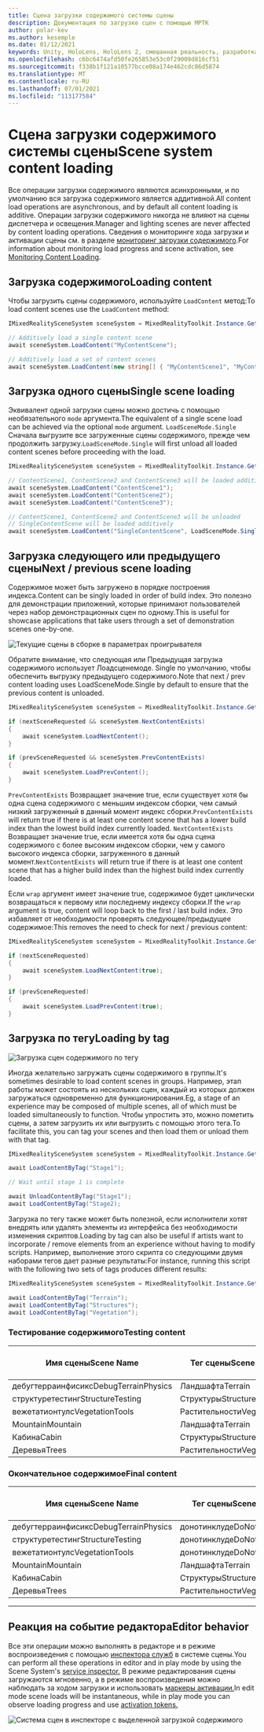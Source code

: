 ```yaml
---
title: Сцена загрузки содержимого системы сцены
description: Документация по загрузке сцен с помощью МРТК
author: polar-kev
ms.author: kesemple
ms.date: 01/12/2021
keywords: Unity, HoloLens, HoloLens 2, смешанная реальность, разработка, MRTK
ms.openlocfilehash: c6bc6474afd50fe265853e53c0f29009d816cf51
ms.sourcegitcommit: f338b1f121a10577bcce08a174e462cdc86d5874
ms.translationtype: MT
ms.contentlocale: ru-RU
ms.lasthandoff: 07/01/2021
ms.locfileid: "113177584"
---
```

# <a name="scene-system-content-loading"></a><span data-ttu-id="3f672-104">Сцена загрузки содержимого системы сцены</span><span class="sxs-lookup"><span data-stu-id="3f672-104">Scene system content loading</span></span>

<span data-ttu-id="3f672-105">Все операции загрузки содержимого являются асинхронными, и по умолчанию вся загрузка содержимого является аддитивной.</span><span class="sxs-lookup"><span data-stu-id="3f672-105">All content load operations are asynchronous, and by default all content loading is additive.</span></span> <span data-ttu-id="3f672-106">Операции загрузки содержимого никогда не влияют на сцены диспетчера и освещения.</span><span class="sxs-lookup"><span data-stu-id="3f672-106">Manager and lighting scenes are never affected by content loading operations.</span></span> <span data-ttu-id="3f672-107">Сведения о мониторинге хода загрузки и активации сцены см. в разделе [мониторинг загрузки содержимого](scene-system-load-progress.md).</span><span class="sxs-lookup"><span data-stu-id="3f672-107">For information about monitoring load progress and scene activation, see [Monitoring Content Loading](scene-system-load-progress.md).</span></span>

## <a name="loading-content"></a><span data-ttu-id="3f672-108">Загрузка содержимого</span><span class="sxs-lookup"><span data-stu-id="3f672-108">Loading content</span></span>

<span data-ttu-id="3f672-109">Чтобы загрузить сцены содержимого, используйте `LoadContent` метод:</span><span class="sxs-lookup"><span data-stu-id="3f672-109">To load content scenes use the `LoadContent` method:</span></span>

```c#
IMixedRealitySceneSystem sceneSystem = MixedRealityToolkit.Instance.GetService<IMixedRealitySceneSystem>();

// Additively load a single content scene
await sceneSystem.LoadContent("MyContentScene");

// Additively load a set of content scenes
await sceneSystem.LoadContent(new string[] { "MyContentScene1", "MyContentScene2", "MyContentScene3" });
```

## <a name="single-scene-loading"></a><span data-ttu-id="3f672-110">Загрузка одного сцены</span><span class="sxs-lookup"><span data-stu-id="3f672-110">Single scene loading</span></span>

<span data-ttu-id="3f672-111">Эквивалент одной загрузки сцены можно достичь с помощью необязательного `mode` аргумента.</span><span class="sxs-lookup"><span data-stu-id="3f672-111">The equivalent of a single scene load can be achieved via the optional `mode` argument.</span></span> <span data-ttu-id="3f672-112">`LoadSceneMode.Single` Сначала выгрузите все загруженные сцены содержимого, прежде чем продолжить загрузку.</span><span class="sxs-lookup"><span data-stu-id="3f672-112">`LoadSceneMode.Single` will first unload all loaded content scenes before proceeding with the load.</span></span>

```c#
IMixedRealitySceneSystem sceneSystem = MixedRealityToolkit.Instance.GetService<IMixedRealitySceneSystem>();

// ContentScene1, ContentScene2 and ContentScene3 will be loaded additively
await sceneSystem.LoadContent("ContentScene1");
await sceneSystem.LoadContent("ContentScene2");
await sceneSystem.LoadContent("ContentScene3");

// ContentScene1, ContentScene2 and ContentScene3 will be unloaded
// SingleContentScene will be loaded additively
await sceneSystem.LoadContent("SingleContentScene", LoadSceneMode.Single);
```

## <a name="next--previous-scene-loading"></a><span data-ttu-id="3f672-113">Загрузка следующего или предыдущего сцены</span><span class="sxs-lookup"><span data-stu-id="3f672-113">Next / previous scene loading</span></span>

<span data-ttu-id="3f672-114">Содержимое может быть загружено в порядке построения индекса.</span><span class="sxs-lookup"><span data-stu-id="3f672-114">Content can be singly loaded in order of build index.</span></span> <span data-ttu-id="3f672-115">Это полезно для демонстрации приложений, которые принимают пользователей через набор демонстрационных сцен по одному.</span><span class="sxs-lookup"><span data-stu-id="3f672-115">This is useful for showcase applications that take users through a set of demonstration scenes one-by-one.</span></span>

![Текущие сцены в сборке в параметрах проигрывателя](../images/scene-system/MRTK_SceneSystemBuildSettings.png)

<span data-ttu-id="3f672-117">Обратите внимание, что следующая или Предыдущая загрузка содержимого использует Лоадсценемоде. Single по умолчанию, чтобы обеспечить выгрузку предыдущего содержимого.</span><span class="sxs-lookup"><span data-stu-id="3f672-117">Note that next / prev content loading uses LoadSceneMode.Single by default to ensure that the previous content is unloaded.</span></span>

```c#
IMixedRealitySceneSystem sceneSystem = MixedRealityToolkit.Instance.GetService<IMixedRealitySceneSystem>();

if (nextSceneRequested && sceneSystem.NextContentExists)
{
    await sceneSystem.LoadNextContent();
}

if (prevSceneRequested && sceneSystem.PrevContentExists)
{
    await sceneSystem.LoadPrevContent();
}
```

<span data-ttu-id="3f672-118">`PrevContentExists` Возвращает значение true, если существует хотя бы одна сцена содержимого с меньшим индексом сборки, чем самый низкий загруженный в данный момент индекс сборки.</span><span class="sxs-lookup"><span data-stu-id="3f672-118">`PrevContentExists` will return true if there is at least one content scene that has a lower build index than the lowest build index currently loaded.</span></span> <span data-ttu-id="3f672-119">`NextContentExists` Возвращает значение true, если имеется хотя бы одна сцена содержимого с более высоким индексом сборки, чем у самого высокого индекса сборки, загруженного в данный момент.</span><span class="sxs-lookup"><span data-stu-id="3f672-119">`NextContentExists` will return true if there is at least one content scene that has a higher build index than the highest build index currently loaded.</span></span>

<span data-ttu-id="3f672-120">Если `wrap` аргумент имеет значение true, содержимое будет циклически возвращаться к первому или последнему индексу сборки.</span><span class="sxs-lookup"><span data-stu-id="3f672-120">If the `wrap` argument is true, content will loop back to the first / last build index.</span></span> <span data-ttu-id="3f672-121">Это избавляет от необходимости проверять следующее/предыдущее содержимое:</span><span class="sxs-lookup"><span data-stu-id="3f672-121">This removes the need to check for next / previous content:</span></span>

```c#
IMixedRealitySceneSystem sceneSystem = MixedRealityToolkit.Instance.GetService<IMixedRealitySceneSystem>();

if (nextSceneRequested)
{
    await sceneSystem.LoadNextContent(true);
}

if (prevSceneRequested)
{
    await sceneSystem.LoadPrevContent(true);
}
```

## <a name="loading-by-tag"></a><span data-ttu-id="3f672-122">Загрузка по тегу</span><span class="sxs-lookup"><span data-stu-id="3f672-122">Loading by tag</span></span>

![Загрузка сцен содержимого по тегу](../images/scene-system/MRTK_SceneSystemLoadingByTag.png)

<span data-ttu-id="3f672-124">Иногда желательно загружать сцены содержимого в группы.</span><span class="sxs-lookup"><span data-stu-id="3f672-124">It's sometimes desirable to load content scenes in groups.</span></span> <span data-ttu-id="3f672-125">Например, этап работы может состоять из нескольких сцен, каждый из которых должен загружаться одновременно для функционирования.</span><span class="sxs-lookup"><span data-stu-id="3f672-125">Eg, a stage of an experience may be composed of multiple scenes, all of which must be loaded simultaneously to function.</span></span> <span data-ttu-id="3f672-126">Чтобы упростить это, можно пометить сцены, а затем загрузить их или выгрузить с помощью этого тега.</span><span class="sxs-lookup"><span data-stu-id="3f672-126">To facilitate this, you can tag your scenes and then load them or unload them with that tag.</span></span>

```c#
IMixedRealitySceneSystem sceneSystem = MixedRealityToolkit.Instance.GetService<IMixedRealitySceneSystem>();

await LoadContentByTag("Stage1");

// Wait until stage 1 is complete

await UnloadContentByTag("Stage1");
await LoadContentByTag("Stage2);
```

<span data-ttu-id="3f672-127">Загрузка по тегу также может быть полезной, если исполнители хотят внедрять или удалять элементы из интерфейса без необходимости изменения скриптов.</span><span class="sxs-lookup"><span data-stu-id="3f672-127">Loading by tag can also be useful if artists want to incorporate / remove elements from an experience without having to modify scripts.</span></span> <span data-ttu-id="3f672-128">Например, выполнение этого скрипта со следующими двумя наборами тегов дает разные результаты:</span><span class="sxs-lookup"><span data-stu-id="3f672-128">For instance, running this script with the following two sets of tags produces different results:</span></span>

```c#
IMixedRealitySceneSystem sceneSystem = MixedRealityToolkit.Instance.GetService<IMixedRealitySceneSystem>();

await LoadContentByTag("Terrain");
await LoadContentByTag("Structures");
await LoadContentByTag("Vegetation");
```

### <a name="testing-content"></a><span data-ttu-id="3f672-129">Тестирование содержимого</span><span class="sxs-lookup"><span data-stu-id="3f672-129">Testing content</span></span>

<span data-ttu-id="3f672-130">Имя сцены</span><span class="sxs-lookup"><span data-stu-id="3f672-130">Scene Name</span></span> | <span data-ttu-id="3f672-131">Тег сцены</span><span class="sxs-lookup"><span data-stu-id="3f672-131">Scene Tag</span></span> | <span data-ttu-id="3f672-132">Загружено скриптом</span><span class="sxs-lookup"><span data-stu-id="3f672-132">Loaded by script</span></span>
---|---|---
<span data-ttu-id="3f672-133">дебугтерраинфисикс</span><span class="sxs-lookup"><span data-stu-id="3f672-133">DebugTerrainPhysics</span></span> | <span data-ttu-id="3f672-134">Ландшафта</span><span class="sxs-lookup"><span data-stu-id="3f672-134">Terrain</span></span> | <span data-ttu-id="3f672-135">•</span><span class="sxs-lookup"><span data-stu-id="3f672-135">•</span></span>
<span data-ttu-id="3f672-136">структуретестинг</span><span class="sxs-lookup"><span data-stu-id="3f672-136">StructureTesting</span></span> | <span data-ttu-id="3f672-137">Структуры</span><span class="sxs-lookup"><span data-stu-id="3f672-137">Structures</span></span> | <span data-ttu-id="3f672-138">•</span><span class="sxs-lookup"><span data-stu-id="3f672-138">•</span></span>
<span data-ttu-id="3f672-139">вежетатионтулс</span><span class="sxs-lookup"><span data-stu-id="3f672-139">VegetationTools</span></span> | <span data-ttu-id="3f672-140">Растительности</span><span class="sxs-lookup"><span data-stu-id="3f672-140">Vegetation</span></span> | <span data-ttu-id="3f672-141">•</span><span class="sxs-lookup"><span data-stu-id="3f672-141">•</span></span>
<span data-ttu-id="3f672-142">Mountain</span><span class="sxs-lookup"><span data-stu-id="3f672-142">Mountain</span></span> | <span data-ttu-id="3f672-143">Ландшафта</span><span class="sxs-lookup"><span data-stu-id="3f672-143">Terrain</span></span> | <span data-ttu-id="3f672-144">•</span><span class="sxs-lookup"><span data-stu-id="3f672-144">•</span></span>
<span data-ttu-id="3f672-145">Кабина</span><span class="sxs-lookup"><span data-stu-id="3f672-145">Cabin</span></span> | <span data-ttu-id="3f672-146">Структуры</span><span class="sxs-lookup"><span data-stu-id="3f672-146">Structures</span></span> | <span data-ttu-id="3f672-147">•</span><span class="sxs-lookup"><span data-stu-id="3f672-147">•</span></span>
<span data-ttu-id="3f672-148">Деревья</span><span class="sxs-lookup"><span data-stu-id="3f672-148">Trees</span></span> | <span data-ttu-id="3f672-149">Растительности</span><span class="sxs-lookup"><span data-stu-id="3f672-149">Vegetation</span></span> | <span data-ttu-id="3f672-150">•</span><span class="sxs-lookup"><span data-stu-id="3f672-150">•</span></span>

### <a name="final-content"></a><span data-ttu-id="3f672-151">Окончательное содержимое</span><span class="sxs-lookup"><span data-stu-id="3f672-151">Final content</span></span>

<span data-ttu-id="3f672-152">Имя сцены</span><span class="sxs-lookup"><span data-stu-id="3f672-152">Scene Name</span></span> | <span data-ttu-id="3f672-153">Тег сцены</span><span class="sxs-lookup"><span data-stu-id="3f672-153">Scene Tag</span></span> | <span data-ttu-id="3f672-154">Загружено скриптом</span><span class="sxs-lookup"><span data-stu-id="3f672-154">Loaded by script</span></span>
---|---|---
<span data-ttu-id="3f672-155">дебугтерраинфисикс</span><span class="sxs-lookup"><span data-stu-id="3f672-155">DebugTerrainPhysics</span></span> | <span data-ttu-id="3f672-156">донотинклуде</span><span class="sxs-lookup"><span data-stu-id="3f672-156">DoNotInclude</span></span> |
<span data-ttu-id="3f672-157">структуретестинг</span><span class="sxs-lookup"><span data-stu-id="3f672-157">StructureTesting</span></span> | <span data-ttu-id="3f672-158">донотинклуде</span><span class="sxs-lookup"><span data-stu-id="3f672-158">DoNotInclude</span></span> |
<span data-ttu-id="3f672-159">вежетатионтулс</span><span class="sxs-lookup"><span data-stu-id="3f672-159">VegetationTools</span></span> | <span data-ttu-id="3f672-160">донотинклуде</span><span class="sxs-lookup"><span data-stu-id="3f672-160">DoNotInclude</span></span> |
<span data-ttu-id="3f672-161">Mountain</span><span class="sxs-lookup"><span data-stu-id="3f672-161">Mountain</span></span> | <span data-ttu-id="3f672-162">Ландшафта</span><span class="sxs-lookup"><span data-stu-id="3f672-162">Terrain</span></span> | <span data-ttu-id="3f672-163">•</span><span class="sxs-lookup"><span data-stu-id="3f672-163">•</span></span>
<span data-ttu-id="3f672-164">Кабина</span><span class="sxs-lookup"><span data-stu-id="3f672-164">Cabin</span></span> | <span data-ttu-id="3f672-165">Структуры</span><span class="sxs-lookup"><span data-stu-id="3f672-165">Structures</span></span> | <span data-ttu-id="3f672-166">•</span><span class="sxs-lookup"><span data-stu-id="3f672-166">•</span></span>
<span data-ttu-id="3f672-167">Деревья</span><span class="sxs-lookup"><span data-stu-id="3f672-167">Trees</span></span> | <span data-ttu-id="3f672-168">Растительности</span><span class="sxs-lookup"><span data-stu-id="3f672-168">Vegetation</span></span> | <span data-ttu-id="3f672-169">•</span><span class="sxs-lookup"><span data-stu-id="3f672-169">•</span></span>

---

## <a name="editor-behavior"></a><span data-ttu-id="3f672-170">Реакция на событие редактора</span><span class="sxs-lookup"><span data-stu-id="3f672-170">Editor behavior</span></span>

<span data-ttu-id="3f672-171">Все эти операции можно выполнять в редакторе и в режиме воспроизведения с помощью [инспектора служб](../../configuration/mixed-reality-configuration-guide.md#editor-utilities) в системе сцены.</span><span class="sxs-lookup"><span data-stu-id="3f672-171">You can perform all these operations in editor and in play mode by using the Scene System's [service inspector.](../../configuration/mixed-reality-configuration-guide.md#editor-utilities)</span></span> <span data-ttu-id="3f672-172">В режиме редактирования сцены загружаются мгновенно, а в режиме воспроизведения можно наблюдать за ходом загрузки и использовать [маркеры активации.](scene-system-load-progress.md)</span><span class="sxs-lookup"><span data-stu-id="3f672-172">In edit mode scene loads will be instantaneous, while in play mode you can observe loading progress and use [activation tokens.](scene-system-load-progress.md)</span></span>

![Система сцен в инспекторе с выделенной загрузкой содержимого](../images/scene-system/MRTK_SceneSystemServiceInspector.PNG)
